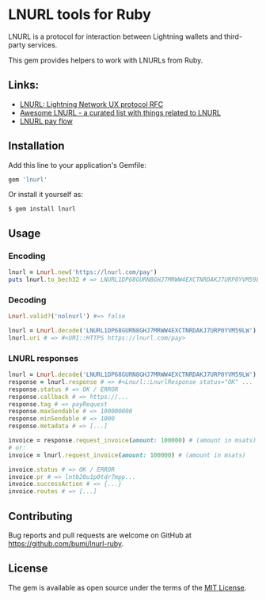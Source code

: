 # LNURL tools for Ruby

LNURL is a protocol for interaction between Lightning wallets and third-party services.

This gem provides helpers to work with LNURLs from Ruby.


## Links:

* [LNURL: Lightning Network UX protocol RFC](https://github.com/btcontract/lnurl-rfc)
* [Awesome LNURL - a curated list with things related to LNURL](https://github.com/fiatjaf/awesome-lnurl)
* [LNURL pay flow](https://xn--57h.bigsun.xyz/lnurl-pay-flow.txt)


## Installation

Add this line to your application's Gemfile:

```ruby
gem 'lnurl'
```

Or install it yourself as:

    $ gem install lnurl

## Usage

### Encoding

```ruby
lnurl = Lnurl.new('https://lnurl.com/pay')
puts lnurl.to_bech32 # => LNURL1DP68GURN8GHJ7MRWW4EXCTNRDAKJ7URP0YVM59LW
```

### Decoding

```ruby
Lnurl.valid?('nolnurl') #=> false

lnurl = Lnurl.decode('LNURL1DP68GURN8GHJ7MRWW4EXCTNRDAKJ7URP0YVM59LW')
lnurl.uri # => #<URI::HTTPS https://lnurl.com/pay>
```

### LNURL responses

```ruby
lnurl = Lnurl.decode('LNURL1DP68GURN8GHJ7MRWW4EXCTNRDAKJ7URP0YVM59LW')
response = lnurl.response # => #<Lnurl::LnurlResponse status="OK" ...
response.status # => OK / ERROR
response.callback # => https://...
response.tag # => payRequest
response.maxSendable # => 100000000
response.minSendable # => 1000
response.metadata # => [...]

invoice = response.request_invoice(amount: 100000) # (amount in msats) #<Lnurl::InvoiceResponse status="OK"
# or:
invoice = lnurl.request_invoice(amount: 100000) # (amount in msats)

invoice.status # => OK / ERROR
invoice.pr # => lntb20u1p0tdr7mpp...
invoice.successAction # => {...}
invoice.routes # => [...]

```


## Contributing

Bug reports and pull requests are welcome on GitHub at https://github.com/bumi/lnurl-ruby.


## License

The gem is available as open source under the terms of the [MIT License](https://opensource.org/licenses/MIT).
